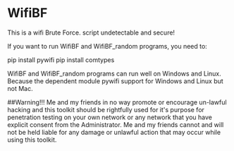 # WifiBF

This is a wifi Brute Force. script undetectable and secure! 


If you want to run WifiBF and WifiBF_random programs, you need to:

pip install pywifi
pip install comtypes


WifiBF and WifiBF_random programs can run well on Windows and Linux. Because the dependent module pywifi support for Windows and Linux but not Mac.

##Warning!!! 
Me and my friends in no way promote or encourage un-lawful hacking and this toolkit should be rightfully used for it's purpose for penetration testing on your own network or any network that you have explicit consent from the Administrator. Me and my friends cannot and will not be held liable for any damage or unlawful action that may occur while using this toolkit.
